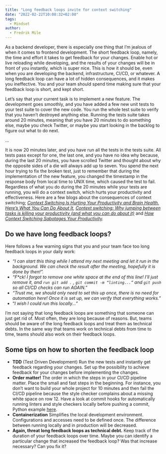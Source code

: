 ```yaml
---
title: "Long feedback loops invite for context switching"
date: "2022-02-22T10:08:32+02:00"
tags:
  - Mindset
author:
  - Fredrik Mile
---
```

As a backend developer, there is especially one thing that I’m jealous of when it comes to frontend development. The short feedback loop, namely, the time and effort it takes to get feedback for your changes. Enable hot or live reloading while developing, and the results of your changes will be in front of you instantly, which is super nice. This is how it should be, even when you are developing the backend, infrastructure, CI/CD, or whatever. A long feedback loop can have a lot of hidden consequences, and it makes you ineffective. You and your team should spend time making sure that your feedback loop is short, and kept short.

Let’s say that your current task is to implement a new feature. The development goes smoothly, and you have added a few new unit tests to your test suite to cover the new code. You run the whole test suite to verify that you haven’t destroyed anything else. Running the tests suite takes around 20 minutes, meaning that you have 20 minutes to do something else, maybe you check Twitter, or maybe you start looking in the backlog to figure out what to do next.

...

It is now 20 minutes later, and you have run all the tests in the tests suite. All tests pass except for one, the last one, and you have no idea why because, during the last 20 minutes, you have scrolled Twitter and thought about why the opposite sides of a die will always add up to seven. You spend the next hour trying to fix the broken test, just to remember that during the implementation of the new feature, you changed the timestamp in the response body from local time to UNIX time, which caused the test to fail. Regardless of what you do during the 20 minutes while your tests are running, you will do a context switch, which hurts your productivity and effectiveness. Here are a few blogs about the consequences of context switching; *[Context Switching Is Hurting Your Productivity and Brain Health. Here’s What You Can Do About It](https://blog.pleexy.com/context-switching-is-hurting-your-productivity-and-brain-health-heres-what-you-can-do-about-it-5bdcebd1fd42), [Context switching: Why jumping between tasks is killing your productivity (and what you can do about it)](https://blog.rescuetime.com/context-switching/)* and *[How Context Switching Sabotages Your Productivity](https://blog.doist.com/context-switching/).* 

## Do we have long feedback loops?

Here follows a few warning signs that you and your team face too long feedback loops in your daily work:

- *“I can start this thing while I attend my next meeting and let it run in the background. We can check the result after the meeting, hopefully it is done by then!”.*
- *“F\*ck! I forgot to remove one white space at the end of this line! I’ll just remove it, and ```run git add .``` , `git commit -m “linting...”` and `git push` so all CI/CD checks can run AGAIN.”*
- *“Trust me, we should only need to set this up once, there is no need for automation here! Once it is set up, we can verify that everything works.”*
- “*I wish I could run this locally...”*

I’m not saying that long feedback loops are something that someone can just get rid of. Most often, they are long because of reasons. But, teams should be aware of the long feedback loops and treat them as technical debts. In the same way that teams work on technical debts from time to time, teams should also work on their feedback loops.

## Some tips on how to shorten the feedback loop

- **TDD** (Test Driven Development) Run the new tests and instantly get feedback regarding your changes. Set up the possibility to achieve feedback for your changes before implementing the changes.
- **Order matter!** The order in which the steps in your CI/CD pipeline matter. Place the small and fast steps in the beginning. For instance, you don’t want to build your whole project for 10 minutes and then fail the CI/CD pipeline because the style checker complains about a missing white space on row 12. Have a look at commit hooks for automatically running linters and style checkers locally before pushing a commit, Python example [here](https://ljvmiranda921.github.io/notebook/2018/06/21/precommits-using-black-and-flake8/).
- **Containerization** Simplifies the local development environment. Configurations and accesses need to be defined once. The difference between running locally and in production will be decreased.
- **Again, threat long feedback loops as technical debt.** Keep track of the duration of your feedback loops over time. Maybe you can identify a particular change that increased the feedback loop? Was that increase necessary? Can you fix it?

